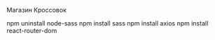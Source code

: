 Магазин Кроссовок

npm uninstall node-sass
npm install sass
npm install axios
npm install react-router-dom


